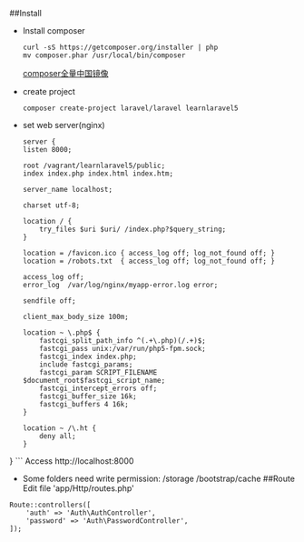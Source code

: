 ##Install
* Install composer

	```
	curl -sS https://getcomposer.org/installer | php
	mv composer.phar /usr/local/bin/composer
	```
	[composer全量中国镜像](http://pkg.phpcomposer.com)
* create project
	```
	composer create-project laravel/laravel learnlaravel5
	```
* set web server(nginx)

	```
	server {
	listen 8000;

	root /vagrant/learnlaravel5/public;
	index index.php index.html index.htm;

	server_name localhost;

	charset utf-8;

    location / {
        try_files $uri $uri/ /index.php?$query_string;
    }

    location = /favicon.ico { access_log off; log_not_found off; }
    location = /robots.txt  { access_log off; log_not_found off; }

    access_log off;
    error_log  /var/log/nginx/myapp-error.log error;

    sendfile off;

    client_max_body_size 100m;

    location ~ \.php$ {
        fastcgi_split_path_info ^(.+\.php)(/.+)$;
        fastcgi_pass unix:/var/run/php5-fpm.sock;
        fastcgi_index index.php;
        include fastcgi_params;
        fastcgi_param SCRIPT_FILENAME $document_root$fastcgi_script_name;
        fastcgi_intercept_errors off;
        fastcgi_buffer_size 16k;
        fastcgi_buffers 4 16k;
    }

    location ~ /\.ht {
        deny all;
    }
}
	```
	Access http://localhost:8000
* Some folders need write permission: /storage /bootstrap/cache
##Route
Edit file 'app/Http/routes.php'

```
Route::controllers([
	'auth' => 'Auth\AuthController',
	'password' => 'Auth\PasswordController',
]);
```
